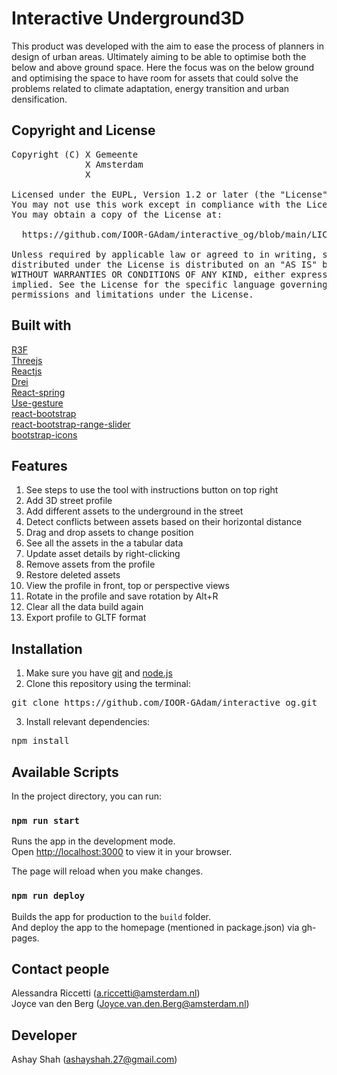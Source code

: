 # Interactive Underground3D

This product was developed with the aim to ease the process of planners in design of urban areas. Ultimately aiming to be able to optimise both the below and above ground space. Here the focus was on the below ground and optimising the space to have room for assets that could solve the problems related to climate adaptation, energy transition and urban densification.

## Copyright and License

<pre>Copyright (C) X Gemeente
              X Amsterdam
              X 

Licensed under the EUPL, Version 1.2 or later (the "License");
You may not use this work except in compliance with the License.
You may obtain a copy of the License at:

  https://github.com/IOOR-GAdam/interactive_og/blob/main/LICENSE.txt
  
Unless required by applicable law or agreed to in writing, software
distributed under the License is distributed on an "AS IS" basis,
WITHOUT WARRANTIES OR CONDITIONS OF ANY KIND, either express or
implied. See the License for the specific language governing
permissions and limitations under the License.</pre>

## Built with

[R3F](https://docs.pmnd.rs/react-three-fiber)\
[Threejs](https://threejs.org/)\
[Reactjs](https://reactjs.org/)\
[Drei](https://github.com/pmndrs/drei)\
[React-spring](https://react-spring.dev/guides/r3f#react-three-fiber)\
[Use-gesture](https://github.com/pmndrs/use-gesture)\
[react-bootstrap](https://react-bootstrap.github.io/)\
[react-bootstrap-range-slider](https://github.com/jaywilz/react-bootstrap-range-slider)\
[bootstrap-icons](https://icons.getbootstrap.com/)

## Features

1. See steps to use the tool with instructions button on top right
2. Add 3D street profile
3. Add different assets to the underground in the street
4. Detect conflicts between assets based on their horizontal distance
5. Drag and drop assets to change position
6. See all the assets in the a tabular data
7. Update asset details by right-clicking
8. Remove assets from the profile
9. Restore deleted assets
10. View the profile in front, top or perspective views
11. Rotate in the profile and save rotation by Alt+R
12. Clear all the data build again
13. Export profile to GLTF format

## Installation

1. Make sure you have [git](https://gitforwindows.org/index.html) and [node.js](https://nodejs.org/en/)
2. Clone this repository using the terminal:
<pre>git clone https://github.com/IOOR-GAdam/interactive_og.git</pre>
3. Install relevant dependencies:
<pre>npm install</pre>


## Available Scripts

In the project directory, you can run:

### `npm run start`

Runs the app in the development mode.\
Open [http://localhost:3000](http://localhost:3000) to view it in your browser.

The page will reload when you make changes.

### `npm run deploy`

Builds the app for production to the `build` folder.\
And deploy the app to the homepage (mentioned in package.json) via gh-pages.

## Contact people

Alessandra Riccetti (a.riccetti@amsterdam.nl)\
Joyce van den Berg (Joyce.van.den.Berg@amsterdam.nl)

## Developer

Ashay Shah (ashayshah.27@gmail.com)
